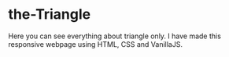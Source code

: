 # the-Triangle
Here you can see everything about triangle only. I have made this responsive webpage using HTML, CSS and VanillaJS.
